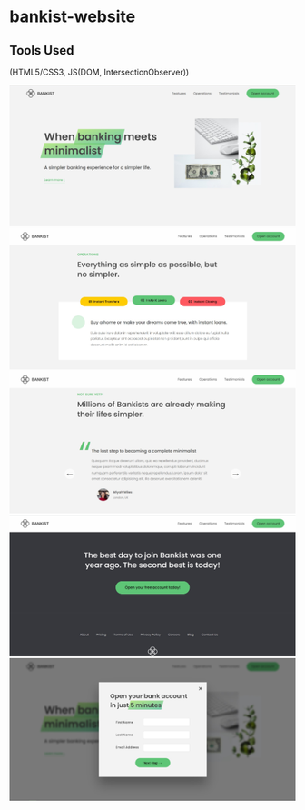 # bankist-website

## Tools Used
(HTML5/CSS3, JS(DOM, IntersectionObserver))

![](screenshots/main-page.jpg)
![](screenshots/topped-slider.jpg)
![](screenshots/slider.jpg)
![](screenshots/footer.jpg)
![](screenshots/modal-window.jpg)